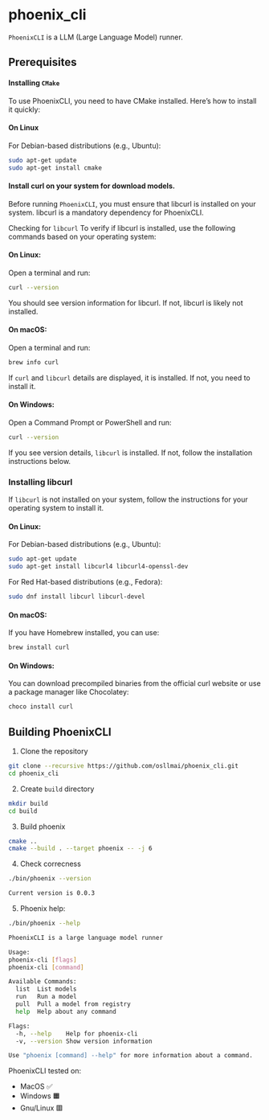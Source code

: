 # phoenix_cli
`PhoenixCLI` is a LLM (Large Language Model) runner.

## Prerequisites
#### Installing `CMake`

To use PhoenixCLI, you need to have CMake installed. Here’s how to install it quickly:

#### On Linux

For Debian-based distributions (e.g., Ubuntu):
```sh
sudo apt-get update
sudo apt-get install cmake
```

#### Install **curl** on your system for download models.

Before running `PhoenixCLI`, you must ensure that libcurl is installed on your system. libcurl is a mandatory dependency for PhoenixCLI.

Checking for `libcurl`
To verify if libcurl is installed, use the following commands based on your operating system:

#### On Linux:
Open a terminal and run:

``` bash
curl --version
```

You should see version information for libcurl. If not, libcurl is likely not installed.

#### On macOS:
Open a terminal and run:
``` bash
brew info curl
```

If `curl` and `libcurl` details are displayed, it is installed. If not, you need to install it.

#### On Windows:
Open a Command Prompt or PowerShell and run:

``` sh
curl --version
```

If you see version details, `libcurl` is installed. If not, follow the installation instructions below.

### Installing libcurl
If `libcurl` is not installed on your system, follow the instructions for your operating system to install it.

#### On Linux:
For Debian-based distributions (e.g., Ubuntu):

``` bash
sudo apt-get update
sudo apt-get install libcurl4 libcurl4-openssl-dev
```
For Red Hat-based distributions (e.g., Fedora):
``` bash
sudo dnf install libcurl libcurl-devel
```


#### On macOS:
If you have Homebrew installed, you can use:

``` bash
brew install curl
```
#### On Windows:
You can download precompiled binaries from the official curl website or use a package manager like Chocolatey:

``` bash
choco install curl
```

## Building PhoenixCLI
1. Clone the repository
```bash
git clone --recursive https://github.com/osllmai/phoenix_cli.git
cd phoenix_cli
```
2. Create `build` directory
```bash
mkdir build
cd build
```
3. Build phoenix
```bash
cmake ..
cmake --build . --target phoenix -- -j 6
```
4. Check correcness
```sh
./bin/phoenix --version

Current version is 0.0.3
```
5. Phoenix help:
```sh
./bin/phoenix --help

PhoenixCLI is a large language model runner

Usage:
phoenix-cli [flags]
phoenix-cli [command]

Available Commands:
  list	List models
  run	Run a model
  pull	Pull a model from registry
  help	Help about any command

Flags:
  -h, --help	Help for phoenix-cli
  -v, --version	Show version information

Use "phoenix [command] --help" for more information about a command.
```

PhoenixCLI tested on:
- MacOS ✅
- Windows 🟧
- Gnu/Linux 🟥